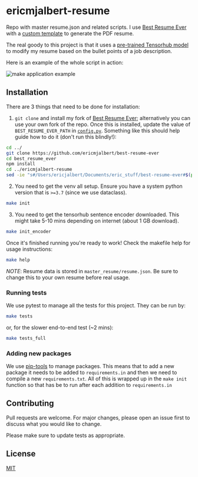 # ericmjalbert-resume

Repo with master resume.json and related scripts. I use [Best Resume Ever](https://github.com/salomonelli/best-resume-ever) with a [custom template](./resume_generator/pdf/templates/eric-jalbert.vue) to generate the PDF resume.

The real goody to this project is that it uses a [pre-trained Tensorhub model](https://tfhub.dev/google/universal-sentence-encoder/4) to modify my resume based on the bullet points of a job description.

Here is an example of the whole script in action:

![make application example](/assets/example_application.gif)

## Installation

There are 3 things that need to be done for installation:
1. `git clone` and install my fork of [Best Resume Ever](https://github.com/ericmjalbert/best-resume-ever); alternatively you can use your own fork of the repo. Once this is installed, update the value of `BEST_RESUME_EVER_PATH` in [`config.py`](./config.py). Something like this should help guide how to do it (don't run this blindly!):
```bash
cd ../
git clone https://github.com/ericmjalbert/best-resume-ever
cd best_resume_ever
npm install
cd ../ericmjalbert-resume
sed -ie "s#/Users/ericjalbert/Documents/eric_stuff/best-resume-ever#$(pwd)/../best-resume-ever#g" config.py
```

2. You need to get the venv all setup. Ensure you have a system python version that is `>=3.7` (since we use dataclass).
```bash
make init
```

3. You need to get the tensorhub sentence encoder downloaded. This might take 5-10 mins depending on internet (about 1 GB download).
```bash
make init_encoder
```

Once it's finished running you're ready to work! Check the makefile help for usage instructions:
```bash
make help
```

*NOTE*: Resume data is stored in `master_resume/resume.json`. Be sure to change this to your own resume before real usage.


### Running tests

We use pytest to manage all the tests for this project. They can be run by:
```bash
make tests
```

or, for the slower end-to-end test (~2 mins):
```bash
make tests_full
```

### Adding new packages

We use [pip-tools](https://github.com/jazzband/pip-tools) to manage packages. This means that to add a new package it needs to be added to `requirements.in` and then we need to compile a new `requirements.txt`. All of this is wrapped up in the `make init` function so that has be to run after each addition to `requirements.in`

## Contributing
Pull requests are welcome. For major changes, please open an issue first to discuss what you would like to change.

Please make sure to update tests as appropriate.

## License
[MIT](https://choosealicense.com/licenses/mit/)
